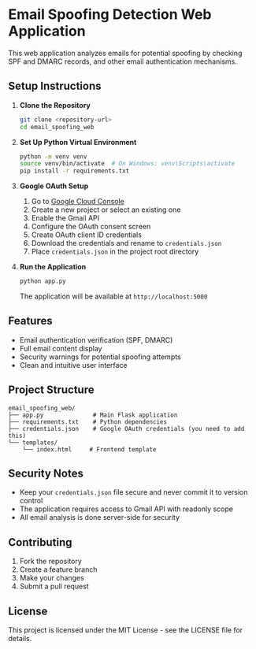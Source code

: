 # Email Spoofing Detection Web Application

This web application analyzes emails for potential spoofing by checking SPF and DMARC records, and other email authentication mechanisms.

## Setup Instructions

1. **Clone the Repository**
   ```bash
   git clone <repository-url>
   cd email_spoofing_web
   ```

2. **Set Up Python Virtual Environment**
   ```bash
   python -m venv venv
   source venv/bin/activate  # On Windows: venv\Scripts\activate
   pip install -r requirements.txt
   ```

3. **Google OAuth Setup**
   1. Go to [Google Cloud Console](https://console.cloud.google.com/)
   2. Create a new project or select an existing one
   3. Enable the Gmail API
   4. Configure the OAuth consent screen
   5. Create OAuth client ID credentials
   6. Download the credentials and rename to `credentials.json`
   7. Place `credentials.json` in the project root directory

4. **Run the Application**
   ```bash
   python app.py
   ```
   The application will be available at `http://localhost:5000`

## Features

- Email authentication verification (SPF, DMARC)
- Full email content display
- Security warnings for potential spoofing attempts
- Clean and intuitive user interface

## Project Structure
```
email_spoofing_web/
├── app.py              # Main Flask application
├── requirements.txt    # Python dependencies
├── credentials.json    # Google OAuth credentials (you need to add this)
└── templates/
    └── index.html     # Frontend template
```

## Security Notes

- Keep your `credentials.json` file secure and never commit it to version control
- The application requires access to Gmail API with readonly scope
- All email analysis is done server-side for security

## Contributing

1. Fork the repository
2. Create a feature branch
3. Make your changes
4. Submit a pull request

## License

This project is licensed under the MIT License - see the LICENSE file for details. 